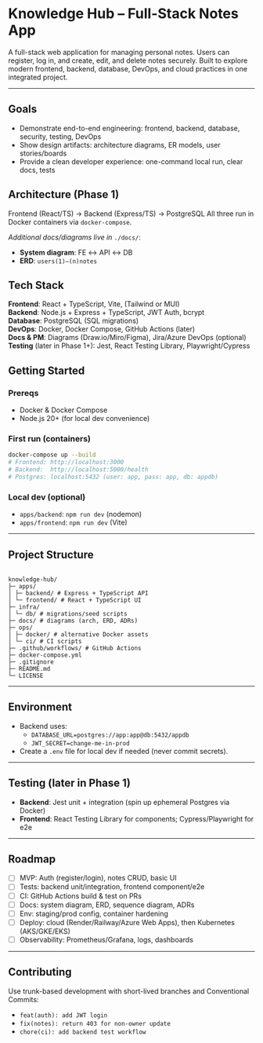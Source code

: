 # Knowledge Hub – Full-Stack Notes App

A full-stack web application for managing personal notes. Users can register, log in, and create, edit, and delete notes securely. Built to explore modern frontend, backend, database, DevOps, and cloud practices in one integrated project.

---

## Goals

- Demonstrate end-to-end engineering: frontend, backend, database, security, testing, DevOps
- Show design artifacts: architecture diagrams, ER models, user stories/boards
- Provide a clean developer experience: one-command local run, clear docs, tests

## Architecture (Phase 1)

Frontend (React/TS) → Backend (Express/TS) → PostgreSQL
All three run in Docker containers via `docker-compose`.

_Additional docs/diagrams live in_ `./docs/`:

- **System diagram**: FE ↔ API ↔ DB
- **ERD**: `users(1)–(n)notes`

## Tech Stack

**Frontend**: React + TypeScript, Vite, (Tailwind or MUI)  
**Backend**: Node.js + Express + TypeScript, JWT Auth, bcrypt  
**Database**: PostgreSQL (SQL migrations)  
**DevOps**: Docker, Docker Compose, GitHub Actions (later)  
**Docs & PM**: Diagrams (Draw.io/Miro/Figma), Jira/Azure DevOps (optional)  
**Testing** (later in Phase 1+): Jest, React Testing Library, Playwright/Cypress

## Getting Started

### Prereqs

- Docker & Docker Compose
- Node.js 20+ (for local dev convenience)

### First run (containers)

```bash
docker-compose up --build
# Frontend: http://localhost:3000
# Backend:  http://localhost:5000/health
# Postgres: localhost:5432 (user: app, pass: app, db: appdb)
```

### Local dev (optional)

- `apps/backend`: `npm run dev` (nodemon)
- `apps/frontend`: `npm run dev` (Vite)

---

## Project Structure

```

knowledge-hub/
├─ apps/
│ ├─ backend/ # Express + TypeScript API
│ └─ frontend/ # React + TypeScript UI
├─ infra/
│ └─ db/ # migrations/seed scripts
├─ docs/ # diagrams (arch, ERD, ADRs)
├─ ops/
│ ├─ docker/ # alternative Docker assets
│ └─ ci/ # CI scripts
├─ .github/workflows/ # GitHub Actions
├─ docker-compose.yml
├─ .gitignore
├─ README.md
└─ LICENSE

```

---

## Environment

- Backend uses:
  - `DATABASE_URL=postgres://app:app@db:5432/appdb`
  - `JWT_SECRET=change-me-in-prod`
- Create a `.env` file for local dev if needed (never commit secrets).

---

## Testing (later in Phase 1)

- **Backend**: Jest unit + integration (spin up ephemeral Postgres via Docker)
- **Frontend**: React Testing Library for components; Cypress/Playwright for e2e

---

## Roadmap

- [ ] MVP: Auth (register/login), notes CRUD, basic UI
- [ ] Tests: backend unit/integration, frontend component/e2e
- [ ] CI: GitHub Actions build & test on PRs
- [ ] Docs: system diagram, ERD, sequence diagram, ADRs
- [ ] Env: staging/prod config, container hardening
- [ ] Deploy: cloud (Render/Railway/Azure Web Apps), then Kubernetes (AKS/GKE/EKS)
- [ ] Observability: Prometheus/Grafana, logs, dashboards

---

## Contributing

Use trunk-based development with short-lived branches and Conventional Commits:

- `feat(auth): add JWT login`
- `fix(notes): return 403 for non-owner update`
- `chore(ci): add backend test workflow`

```

```

